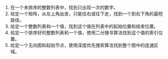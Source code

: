 

1. 在一个未排序的整数列表中，找到只出现一次的数字。  
2. 给定一个矩阵，从左上角出发，只能往右或往下走，找到一个到右下角的最短路径。  
3. 给定一个整数列表和一个值，找到这个值在列表中的起始位置和结束位置。  
4. 给定一个排序好的整数列表和一个值，使用二分搜寻算法找到这个值的索引位置。  
5. 给定一个无向图和起始节点，使用深度优先搜索算法找到整个图中的连通区域。